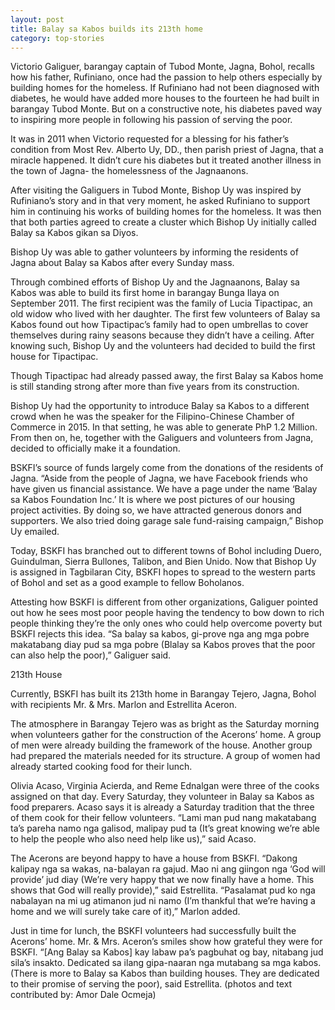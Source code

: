 ```yaml
---
layout: post
title: Balay sa Kabos builds its 213th home
category: top-stories
---
```


Victorio Galiguer, barangay captain of Tubod Monte, Jagna, Bohol, recalls how his father, Rufiniano, once had the passion to help others especially by building homes for the homeless. If Rufiniano had not been diagnosed with diabetes, he would have added more houses to the fourteen he had built in barangay Tubod Monte. But on a constructive note, his diabetes paved way to inspiring more people in following his passion of serving the poor.

It was in 2011 when Victorio requested for a blessing for his father’s condition from Most Rev. Alberto Uy, DD., then parish priest of Jagna, that a miracle happened. It didn’t cure his diabetes but it treated another illness in the town of Jagna- the homelessness of the Jagnaanons.

After visiting the Galiguers in Tubod Monte, Bishop Uy was inspired by Rufiniano’s story and in that very moment, he asked Rufiniano to support him in continuing his works of building homes for the homeless. It was then that both parties agreed to create a cluster which Bishop Uy initially called Balay sa Kabos gikan sa Diyos.

Bishop Uy was able to gather volunteers by informing the residents of Jagna about Balay sa Kabos after every Sunday mass.

Through combined efforts of Bishop Uy and the Jagnaanons, Balay sa Kabos was able to build its first home in barangay Bunga Ilaya on September 2011. The first recipient was the family of Lucia Tipactipac, an old widow who lived with her daughter. The first few volunteers of Balay sa Kabos found out how Tipactipac’s family had to open umbrellas to cover themselves during rainy seasons because they didn’t have a ceiling. After knowing such, Bishop Uy and the volunteers had decided to build the first house for Tipactipac.

Though Tipactipac had already passed away, the first Balay sa Kabos home is still standing strong after more than five years from its construction.

Bishop Uy had the opportunity to introduce Balay sa Kabos to a different crowd when he was the speaker for the Filipino-Chinese Chamber of Commerce in 2015. In that setting, he was able to generate PhP 1.2 Million. From then on, he, together with the Galiguers and volunteers from Jagna, decided to officially make it a foundation.

BSKFI’s source of funds largely come from the donations of the residents of Jagna. “Aside from the people of Jagna, we have Facebook friends who have given us financial assistance. We have a page under the name ‘Balay sa Kabos Foundation Inc.’ It is where we post pictures of our housing project activities. By doing so, we have attracted generous donors and supporters. We also tried doing garage sale fund-raising campaign,” Bishop Uy emailed.

Today, BSKFI has branched out to different towns of Bohol including Duero, Guindulman, Sierra Bullones, Talibon, and Bien Unido. Now that Bishop Uy is assigned in Tagbilaran City, BSKFI hopes to spread to the western parts of Bohol and set as a good example to fellow Boholanos.

Attesting how BSKFI is different from other organizations, Galiguer pointed out how he sees most poor people having the tendency to bow down to rich people thinking they’re the only ones who could help overcome poverty but BSKFI rejects this idea. “Sa balay sa kabos, gi-prove nga ang mga pobre makatabang diay pud sa mga pobre (Blalay sa Kabos proves that the poor can also help the poor),” Galiguer said.

213th House

Currently, BSKFI has built its 213th home in Barangay Tejero, Jagna, Bohol with recipients Mr. & Mrs. Marlon and Estrellita Aceron.

The atmosphere in Barangay Tejero was as bright as the Saturday morning when volunteers gather for the construction of the Acerons’ home. A group of men were already building the framework of the house. Another group had prepared the materials needed for its structure. A group of women had already started cooking food for their lunch.

Olivia Acaso, Virginia Acierda, and Reme Ednalgan were three of the cooks assigned on that day. Every Saturday, they volunteer in Balay sa Kabos as food preparers. Acaso says it is already a Saturday tradition that the three of them cook for their fellow volunteers. “Lami man pud nang makatabang ta’s pareha namo nga galisod, malipay pud ta (It’s great knowing we’re able to help the people who also need help like us),” said Acaso.

The Acerons are beyond happy to have a house from BSKFI. “Dakong kalipay nga sa wakas, na-balayan ra gajud. Mao ni ang giingon nga ‘God will provide’ jud diay (We’re very happy that we now finally have a home. This shows that God will really provide),” said Estrellita. “Pasalamat pud ko nga nabalayan na mi ug atimanon jud ni namo (I’m thankful that we’re having a home and we will surely take care of it),” Marlon added.

Just in time for lunch, the BSKFI volunteers had successfully built the Acerons’ home. Mr. & Mrs. Aceron’s smiles show how grateful they were for BSKFI. “[Ang Balay sa Kabos] kay labaw pa’s pagbuhat og bay, nitabang jud sila’s insakto. Dedicated sa ilang gipa-naaran nga mutabang sa mga kabos. (There is more to Balay sa Kabos than building houses. They are dedicated to their promise of serving the poor), said Estrellita. (photos and text contributed by: Amor Dale Ocmeja)